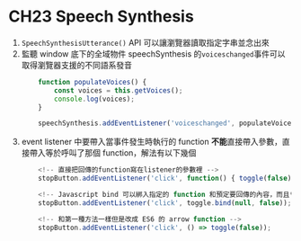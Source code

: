 **CH23 Speech Synthesis**
=============

1. ```SpeechSynthesisUtterance()``` API 可以讓瀏覽器讀取指定字串並念出來
2. 監聽 window 底下的全域物件 speechSynthesis 的```voiceschanged```事件可以取得瀏覽器支援的不同語系發音
    ```javascript
        function populateVoices() {
            const voices = this.getVoices();
            console.log(voices);
        }

        speechSynthesis.addEventListener('voiceschanged', populateVoices);    
    ```
3. event listener 中要帶入當事件發生時執行的 function **不能**直接帶入參數，直接帶入等於呼叫了那個 function，解法有以下幾個
    ```javascript
        <!-- 直接把回傳的function寫在listener的參數裡 -->
        stopButton.addEventListener('click', function() { toggle(false); });
    ```
    ```javascript
        <!-- Javascript bind 可以綁入指定的 function 和預定要回傳的內容，而且**不會直接執行** -->
        stopButton.addEventListener('click', toggle.bind(null, false));
    ```
    ```javascript
        <!-- 和第一種方法一樣但是改成 ES6 的 arrow function -->
        stopButton.addEventListener('click', () => toggle(false));
    ```        
